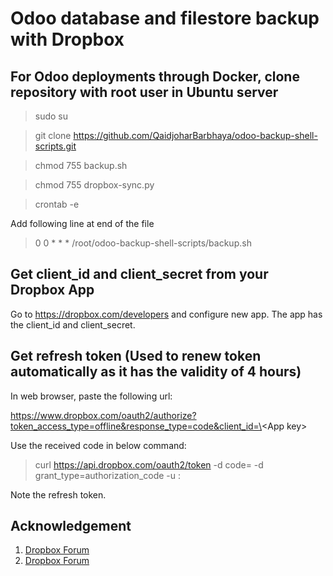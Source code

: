 # Odoo database and filestore backup with Dropbox

## For Odoo deployments through Docker, clone repository with root user in Ubuntu server

> sudo su

> git clone https://github.com/QaidjoharBarbhaya/odoo-backup-shell-scripts.git

> chmod 755 backup.sh

> chmod 755 dropbox-sync.py

> crontab -e

Add following line at end of the file

> 0 0 * * * /root/odoo-backup-shell-scripts/backup.sh

## Get client_id and client_secret from your Dropbox App

Go to https://dropbox.com/developers and configure new app. The app has the client_id and client_secret.

## Get refresh token (Used to renew token automatically as it has the validity of 4 hours)

In web browser, paste the following url:

https://www.dropbox.com/oauth2/authorize?token_access_type=offline&response_type=code&client_id=\<App key\>

Use the received code in below command:

> curl https://api.dropbox.com/oauth2/token -d code=<received code> -d grant_type=authorization_code -u <App key>:<App secret>

Note the refresh token.

## Acknowledgement

1. [Dropbox Forum](https://www.dropboxforum.com/t5/Dropbox-API-Support-Feedback/python-upload-big-file-example/td-p/166626)
2. [Dropbox Forum](https://www.dropboxforum.com/t5/Dropbox-API-Support-Feedback/Issue-in-generating-access-token/td-p/592667)
